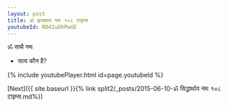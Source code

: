 ```yaml
---
layout: post
title: ॐ कृतज्ञाय नमः १०८ टाइम्स
youtubeId: RD41uOhPwUE
---
```

 
 
 ॐ साथै नमः  
 
 -  सत्य कौन है? 
 
  
 
  
 
 
 
 
 
 


{% include youtubePlayer.html id=page.youtubeId %}
 
[Next]({{ site.baseurl }}{% link  split2/_posts/2015-06-10-ॐ सिद्धार्थाय नमः १०८ टाइम्स.md%})
 
